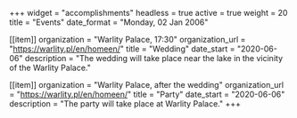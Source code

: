 +++
widget = "accomplishments"
headless = true
active = true
weight = 20
title = "Events"
date_format = "Monday, 02 Jan 2006"

[[item]]
  organization = "Warlity Palace, 17:30"
  organization_url = "https://warlity.pl/en/homeen/"
  title = "Wedding"
  date_start = "2020-06-06"
  description = "The wedding will take place near the lake in the vicinity of the Warlity Palace."

[[item]]
  organization = "Warlity Palace, after the wedding"
  organization_url = "https://warlity.pl/en/homeen/"
  title = "Party"
  date_start = "2020-06-06"
  description = "The party will take place at Warlity Palace."
+++
